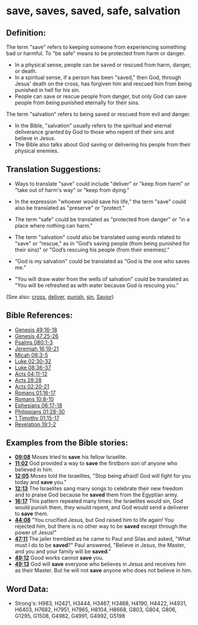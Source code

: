 # save, saves, saved, safe, salvation #

## Definition: ##

The term "save" refers to keeping someone from experiencing something bad or harmful. To "be safe" means to be protected from harm or danger.

* In a physical sense, people can be saved or rescued from harm, danger, or death.
* In a spiritual sense, if a person has been "saved," then God, through Jesus' death on the cross, has forgiven him and rescued him from being punished in hell for his sin.
* People can save or rescue people from danger, but only God can save people from being punished eternally for their sins.

The term "salvation" refers to being saved or rescued from evil and danger.

* In the Bible, "salvation" usually refers to the spiritual and eternal deliverance granted by God to those who repent of their sins and believe in Jesus.
* The Bible also talks about God saving or delivering his people from their physical enemies.

## Translation Suggestions: ##

* Ways to translate "save" could include "deliver" or "keep from harm" or "take out of harm's way" or "keep from dying."
* In the expression "whoever would save his life," the term "save" could also be translated as "preserve" or "protect."
* The term "safe" could be translated as "protected from danger" or "in a place where nothing can harm."

* The term "salvation" could also be translated using words related to "save" or "rescue," as in "God’s saving people (from being punished for their sins)" or "God’s rescuing his people (from their enemies)."
* "God is my salvation" could be translated as "God is the one who saves me."
* "You will draw water from the wells of salvation" could be translated as "You will be refreshed as with water because God is rescuing you."

(See also: [cross](../kt/cross.md), [deliver](../other/deliverer.md), [punish](../other/punish.md), [sin](../kt/sin.md), [Savior](../kt/savior.md))

## Bible References: ##

* [Genesis 49:16-18](rc://en/tn/help/gen/49/16)
* [Genesis 47:25-26](rc://en/tn/help/gen/47/25)
* [Psalms 080:1-3](rc://en/tn/help/psa/080/001)
* [Jeremiah 16:19-21](rc://en/tn/help/jer/16/19)
* [Micah 06:3-5](rc://en/tn/help/mic/06/03)
* [Luke 02:30-32](rc://en/tn/help/luk/02/30)
* [Luke 08:36-37](rc://en/tn/help/luk/08/36)
* [Acts 04:11-12](rc://en/tn/help/act/04/11)
* [Acts 28:28](rc://en/tn/help/act/28/28)
* [Acts 02:20-21](rc://en/tn/help/act/02/20)
* [Romans 01:16-17](rc://en/tn/help/rom/01/16)
* [Romans 10:8-10](rc://en/tn/help/rom/10/08)
* [Ephesians 06:17-18](rc://en/tn/help/eph/06/17)
* [Philippians 01:28-30](rc://en/tn/help/php/01/28)
* [1 Timothy 01:15-17](rc://en/tn/help/1ti/01/15)
* [Revelation 19:1-2](rc://en/tn/help/rev/19/01)

## Examples from the Bible stories: ##

* __[09:08](rc://en/tn/help/obs/09/08)__ Moses tried to __save__  his fellow Israelite.
* __[11:02](rc://en/tn/help/obs/11/02)__ God provided a way to __save__  the firstborn son of anyone who believed in him.
* __[12:05](rc://en/tn/help/obs/12/05)__ Moses told the Israelites, "Stop being afraid! God will fight for you today and __save__  you."
* __[12:13](rc://en/tn/help/obs/12/13)__ The Israelites sang many songs to celebrate their new freedom and to praise God because he __saved__  them from the Egyptian army.
* __[16:17](rc://en/tn/help/obs/16/17)__ This pattern repeated many times: the Israelites would sin, God would punish them, they would repent, and God would send a deliverer to __save__  them.
* __[44:08](rc://en/tn/help/obs/44/08)__ "You crucified Jesus, but God raised him to life again! You rejected him, but there is no other way to be __saved__  except through the power of Jesus!"
* __[47:11](rc://en/tn/help/obs/47/11)__ The jailer trembled as he came to Paul and Silas and asked, "What must I do to be __saved__?" Paul answered, "Believe in Jesus, the Master, and you and your family will be __saved__."
* __[49:12](rc://en/tn/help/obs/49/12)__ Good works cannot __save__  you.
* __[49:13](rc://en/tn/help/obs/49/13)__ God will __save__  everyone who believes in Jesus and receives him as their Master. But he will not __save__  anyone who does not believe in him.


## Word Data: ##

* Strong's: H983, H2421, H3444, H3467, H3468, H4190, H4422, H4931, H6403, H7682, H7951, H7965, H8104, H8668, G803, G804, G806, G1295, G1508, G4982, G4991, G4992, G5198
